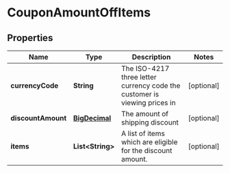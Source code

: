 
# CouponAmountOffItems

## Properties
Name | Type | Description | Notes
------------ | ------------- | ------------- | -------------
**currencyCode** | **String** | The ISO-4217 three letter currency code the customer is viewing prices in |  [optional]
**discountAmount** | [**BigDecimal**](BigDecimal.md) | The amount of shipping discount |  [optional]
**items** | **List&lt;String&gt;** | A list of items which are eligible for the discount amount. |  [optional]




